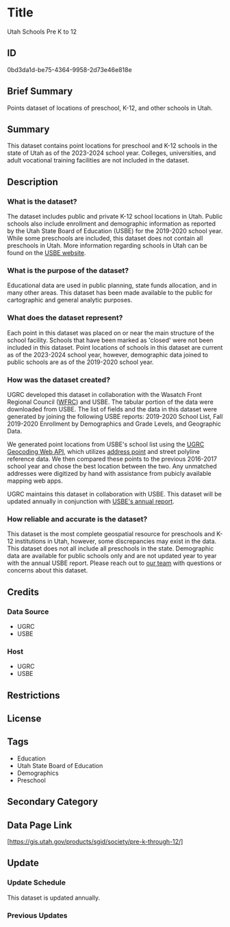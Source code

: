 # Title

Utah Schools Pre K to 12

## ID

0bd3da1d-be75-4364-9958-2d73e46e818e

## Brief Summary

Points dataset of locations of preschool, K-12, and other schools in Utah.

## Summary

This dataset contains point locations for preschool and K-12 schools in the state of Utah as of the 2023-2024 school year. Colleges, universities, and adult vocational training facilities are not included in the dataset.

## Description

### What is the dataset?

The dataset includes public and private K-12 school locations in Utah. Public schools also include enrollment and demographic information as reported by the Utah State Board of Education (USBE) for the 2019-2020 school year. While some preschools are included, this dataset does not contain all preschools in Utah. More information regarding schools in Utah can be found on the [USBE website](https://schools.utah.gov/).

### What is the purpose of the dataset?

Educational data are used in public planning, state funds allocation, and in many other areas. This dataset has been made available to the public for cartographic and general analytic purposes.

### What does the dataset represent?

Each point in this dataset was placed on or near the main structure of the school facility. Schools that have been marked as 'closed' were not been included in this dataset. Point locations of schools in this dataset are current as of the 2023-2024 school year, however, demographic data joined to public schools are as of the 2019-2020 school year.

### How was the dataset created?

UGRC developed this dataset in collaboration with the Wasatch Front Regional Council ([WFRC](wfrc.org)) and USBE. The tabular portion of the data were downloaded from USBE. The list of fields and the data in this dataset were generated by joining the following USBE reports: 2019-2020 School List, Fall 2019-2020 Enrollment by Demographics and Grade Levels, and Geographic Data.

We generated point locations from USBE's school list using the [UGRC Geocoding Web API](https://api.mapserv.utah.gov/docs/v1/endpoints/geocoding/), which utilizes [address point](https://gis.utah.gov/products/sgid/location/address-points/) and street polyline reference data. We then compared these points to the previous 2016-2017 school year and chose the best location between the two. Any unmatched addresses were digitized by hand with assistance from pubicly available mapping web apps.

UGRC maintains this dataset in collaboration with USBE. This dataset will be updated annually in conjunction with [USBE's annual report](https://schools.utah.gov/superintendentannualreport).

### How reliable and accurate is the dataset?

This dataset is the most complete geospatial resource for preschools and K-12 institutions in Utah, however, some discrepancies may exist in the data. This dataset does not all include all preschools in the state. Demographic data are available for public schools only and are not updated year to year with the annual USBE report. Please reach out to [our team](https://gis.utah.gov/contact/) with questions or concerns about this dataset.

## Credits

### Data Source

- UGRC
- USBE

### Host

- UGRC
- USBE

## Restrictions

## License

## Tags

- Education
- Utah State Board of Education
- Demographics
- Preschool

## Secondary Category

## Data Page Link

[https://gis.utah.gov/products/sgid/society/pre-k-through-12/]

## Update

### Update Schedule

This dataset is updated annually.

### Previous Updates
